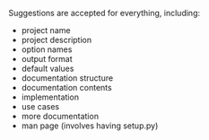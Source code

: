 Suggestions are accepted for everything, including:
 - project name
 - project description
 - option names
 - output format
 - default values
 - documentation structure
 - documentation contents
 - implementation
 - use cases
 - more documentation
 - man page (involves having setup.py)
